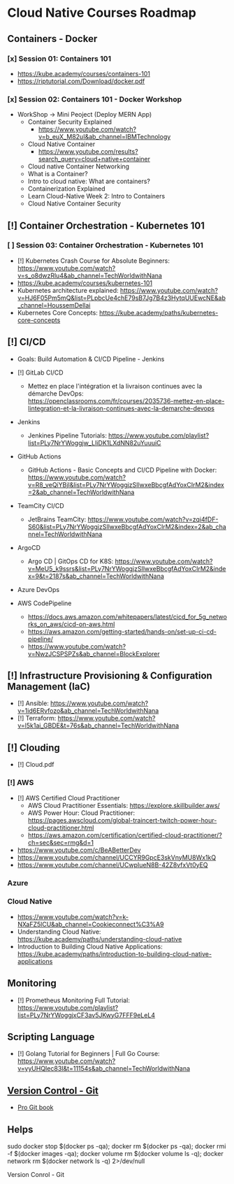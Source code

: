 # Cloud Native Courses Roadmap

## Containers - Docker
### [x] Session 01: Containers 101
- https://kube.academy/courses/containers-101
- https://riptutorial.com/Download/docker.pdf

### [x] Session 02: Containers 101 - Docker Workshop
- WorkShop -> Mini Peoject (Deploy MERN App)
  - Container Security Explained
    - https://www.youtube.com/watch?v=b_euX_M82uI&ab_channel=IBMTechnology
  - Cloud Native Container
    - https://www.youtube.com/results?search_query=cloud+native+container
  - Cloud native Container Networking
  - What is a Container?
  - Intro to cloud native: What are containers?
  - Containerization Explained
  - Learn Cloud-Native Week 2: Intro to Containers
  - Cloud Native Container Security

## [!] Container Orchestration - Kubernetes 101
### [ ] Session 03: Container Orchestration - Kubernetes 101
- [!] Kubernetes Crash Course for Absolute Beginners: https://www.youtube.com/watch?v=s_o8dwzRlu4&ab_channel=TechWorldwithNana
- https://kube.academy/courses/kubernetes-101
- Kubernetes architecture explained: https://www.youtube.com/watch?v=HJ6F05Pm5mQ&list=PLpbcUe4chE79sB7Jg7B4z3HytqUUEwcNE&ab_channel=HoussemDellai
- Kubernetes Core Concepts: https://kube.academy/paths/kubernetes-core-concepts

## [!] CI/CD

- Goals: Build Automation & CI/CD Pipeline - Jenkins
- [!] GitLab CI/CD
  - Mettez en place l'intégration et la livraison continues avec la démarche DevOps: https://openclassrooms.com/fr/courses/2035736-mettez-en-place-lintegration-et-la-livraison-continues-avec-la-demarche-devops


- Jenkins
  - Jenkines Pipeline Tutorials: https://www.youtube.com/playlist?list=PLy7NrYWoggjw_LIiDK1LXdNN82uYuuuiC
- GitHub Actions
  - GitHub Actions - Basic Concepts and CI/CD Pipeline with Docker: https://www.youtube.com/watch?v=R8_veQiYBjI&list=PLy7NrYWoggjzSIlwxeBbcgfAdYoxCIrM2&index=2&ab_channel=TechWorldwithNana
- TeamCity CI/CD
  - JetBrains TeamCity: https://www.youtube.com/watch?v=zqi4fDF-S60&list=PLy7NrYWoggjzSIlwxeBbcgfAdYoxCIrM2&index=2&ab_channel=TechWorldwithNana
- ArgoCD
  - Argo CD | GitOps CD for K8S: https://www.youtube.com/watch?v=MeU5_k9ssrs&list=PLy7NrYWoggjzSIlwxeBbcgfAdYoxCIrM2&index=9&t=2187s&ab_channel=TechWorldwithNana
- Azure DevOps
- AWS CodePipeline
  - https://docs.aws.amazon.com/whitepapers/latest/cicd_for_5g_networks_on_aws/cicd-on-aws.html
  - https://aws.amazon.com/getting-started/hands-on/set-up-ci-cd-pipeline/
  - https://www.youtube.com/watch?v=NwzJCSPSPZs&ab_channel=BlockExplorer

## [!] Infrastructure Provisioning & Configuration Management (IaC)
- [!] Ansible: https://www.youtube.com/watch?v=1id6ERvfozo&ab_channel=TechWorldwithNana
- [!] Terraform: https://www.youtube.com/watch?v=l5k1ai_GBDE&t=76s&ab_channel=TechWorldwithNana

## [!] Clouding
- [!] Cloud.pdf 

### [!] AWS
- [!] AWS Certified Cloud Practitioner
  - AWS Cloud Practitioner Essentials: https://explore.skillbuilder.aws/
  - AWS Power Hour: Cloud Practitioner: https://pages.awscloud.com/global-traincert-twitch-power-hour-cloud-practitioner.html
  - https://aws.amazon.com/certification/certified-cloud-practitioner/?ch=sec&sec=rmg&d=1
- https://www.youtube.com/c/BeABetterDev
- https://www.youtube.com/channel/UCCYR9GpcE3skVnyMU8Wx1kQ
- https://www.youtube.com/channel/UCwpIueN8B-42Z8vfxVt0yEQ

### Azure

### Cloud Native
- https://www.youtube.com/watch?v=k-NXaFZ5lCU&ab_channel=Cookieconnect%C3%A9
- Understanding Cloud Native: https://kube.academy/paths/understanding-cloud-native
- Introduction to Building Cloud Native Applications: https://kube.academy/paths/introduction-to-building-cloud-native-applications

## Monitoring
- [!] Prometheus Monitoring Full Tutorial: https://www.youtube.com/playlist?list=PLy7NrYWoggjxCF3av5JKwyG7FFF9eLeL4

## Scripting Language
- [!] Golang Tutorial for Beginners | Full Go Course: https://www.youtube.com/watch?v=yyUHQIec83I&t=11154s&ab_channel=TechWorldwithNana

## [Version Control - Git](https://speckled-particle-440.notion.site/Version-Control-Git-16926313013347598e4975e803743044)
- [Pro Git book](https://speckled-particle-440.notion.site/Pro-Git-book-72e8ef1b3a8d42e286d7ceeaece9d437)

## Helps
sudo docker stop $(docker ps -qa); docker rm $(docker ps -qa); docker rmi -f $(docker images -qa); docker volume rm $(docker volume ls -q); docker network rm $(docker network ls -q) 2>/dev/null





Version Conrol  - Git